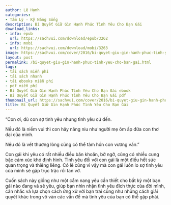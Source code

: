 ```yaml
---
author: Lê Hạnh
categories:
- Tâm Lý - Kỹ Năng Sống
description: Bí Quyết Giữ Gìn Hạnh Phúc Tình Yêu Cho Bạn Gái
download_links:
- info: epub
  url: https://sachvui.com/download/epub/3262
- info: mobi
  url: https://sachvui.com/download/mobi/3263
image: https://sachvui.com/cover/2016/bi-quyet-giu-gin-hanh-phuc-tinh-yeu-cho-ban-gai.jpg
layout: post
permalink: /bi-quyet-giu-gin-hanh-phuc-tinh-yeu-cho-ban-gai.html
tags:
- tải sách miễn phí
- tải sách nhanh
- tải ebooks miễn phí
- pdf miễn phí
- Bí Quyết Giữ Gìn Hạnh Phúc Tình Yêu Cho Bạn Gái ebook
- Bí Quyết Giữ Gìn Hạnh Phúc Tình Yêu Cho Bạn Gái pdf
thumbnail_url: https://sachvui.com/cover/2016/bi-quyet-giu-gin-hanh-phuc-tinh-yeu-cho-ban-gai.jpg
title: Bí Quyết Giữ Gìn Hạnh Phúc Tình Yêu Cho Bạn Gái
---
```


 <div class="item-desc text-justify"> <p>“Con ơi, dù con sợ tình yêu nhưng tình yêu cứ đến.</p><p>Nếu đó là niềm vui thì con hãy nâng niu như người mẹ ôm ấp đứa con thơ dại của mình.</p><p>Nếu đó là vết thương lòng cũng có thể tâm hồn con vương vấn.”</p><p>Con gái khi yêu có rất nhiều điều băn khoăn, bỡ ngỡ, cũng có nhiều cung bậc cảm xúc khó định hình. Tình yêu đối với con gái là một điều hết sức quan trọng và thiêng liêng. Có lẽ cũng vì vậy mà con gái luôn lo sợ tình yêu của mình sẽ gặp trục trặc rồi tan vỡ.</p><p>Cuốn sách này giống như một cẩm nang yêu cần thiết cho bất kỳ một bạn gái nào đang và sẽ yêu, giúp bạn nhìn nhận tình yêu đích thực của đời mình, cân nhắc và lựa chọn cách ứng xử với bạn trai cũng như những cách giải quyết khác trong vô vàn các vấn đề mà tình yêu của bạn có thể gặp phải.</p> </div>